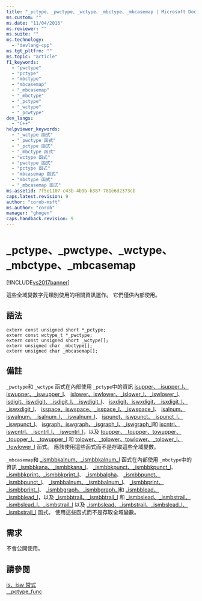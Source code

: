 ```yaml
---
title: "_pctype、_pwctype、_wctype、_mbctype、_mbcasemap | Microsoft Docs"
ms.custom: ""
ms.date: "11/04/2016"
ms.reviewer: ""
ms.suite: ""
ms.technology: 
  - "devlang-cpp"
ms.tgt_pltfrm: ""
ms.topic: "article"
f1_keywords: 
  - "pwctype"
  - "pctype"
  - "mbctype"
  - "mbcasemap"
  - "_mbcasemap"
  - "_mbctype"
  - "_pctype"
  - "_wctype"
  - "_pcwtype"
dev_langs: 
  - "C++"
helpviewer_keywords: 
  - "_wctype 函式"
  - "_pwctype 函式"
  - "_pctype 函式"
  - "_mbctype 函式"
  - "wctype 函式"
  - "pwctype 函式"
  - "pctype 函式"
  - "mbcasemap 函式"
  - "mbctype 函式"
  - "_mbcasemap 函式"
ms.assetid: 7f5e1107-c43b-4b9b-b387-781e6d2373cb
caps.latest.revision: 9
author: "corob-msft"
ms.author: "corob"
manager: "ghogen"
caps.handback.revision: 9
---
```

# _pctype、_pwctype、_wctype、_mbctype、_mbcasemap
[!INCLUDE[vs2017banner](../assembler/inline/includes/vs2017banner.md)]

這些全域變數字元類別使用的相關資訊運作。  它們僅供內部使用。  
  
## 語法  
  
```  
extern const unsigned short *_pctype;  
extern const wctype_t *_pwctype;  
extern const unsigned short _wctype[];  
extern unsigned char _mbctype[];  
extern unsigned char _mbcasemap[];  
```  
  
## 備註  
 `_pwctype`和 `_wctype` 函式在內部使用 `_pctype`中的資訊 [isupper、\_isupper\_l、iswupper、\_iswupper\_l](../c-runtime-library/reference/isupper-isupper-l-iswupper-iswupper-l.md)、 [islower、iswlower、\_islower\_l、\_iswlower\_l](../c-runtime-library/reference/islower-iswlower-islower-l-iswlower-l.md)、 [isdigit、iswdigit、\_isdigit\_l、\_iswdigit\_l](../c-runtime-library/reference/isdigit-iswdigit-isdigit-l-iswdigit-l.md)、 [isxdigit、iswxdigit、\_isxdigit\_l、\_iswxdigit\_l](../c-runtime-library/reference/isxdigit-iswxdigit-isxdigit-l-iswxdigit-l.md)、 [isspace、iswspace、\_isspace\_l、\_iswspace\_l](../c-runtime-library/reference/isspace-iswspace-isspace-l-iswspace-l.md)、 [isalnum、iswalnum、\_isalnum\_l、\_iswalnum\_l](../c-runtime-library/reference/isalnum-iswalnum-isalnum-l-iswalnum-l.md)、 [ispunct、iswpunct、\_ispunct\_l、\_iswpunct\_l](../c-runtime-library/reference/ispunct-iswpunct-ispunct-l-iswpunct-l.md)、 [isgraph、iswgraph、\_isgraph\_l、\_iswgraph\_l](../c-runtime-library/reference/isgraph-iswgraph-isgraph-l-iswgraph-l.md)和 [iscntrl、iswcntrl、\_iscntrl\_l、\_iswcntrl\_l](../c-runtime-library/reference/iscntrl-iswcntrl-iscntrl-l-iswcntrl-l.md)，以及 [toupper、\_toupper、towupper、\_toupper\_l、\_towupper\_l](../c-runtime-library/reference/toupper-toupper-towupper-toupper-l-towupper-l.md) 和 [tolower、\_tolower、towlower、\_tolower\_l、\_towlower\_l](../c-runtime-library/reference/tolower-tolower-towlower-tolower-l-towlower-l.md) 函式。  應該使用這些函式而不是存取這些全域變數。  
  
 `_mbcasemap`和 [\_ismbbkalnum、\_ismbbkalnum\_l](../c-runtime-library/reference/ismbbkalnum-ismbbkalnum-l.md) 函式在內部使用 `_mbctype`中的資訊 [\_ismbbkana、\_ismbbkana\_l](../c-runtime-library/reference/ismbbkana-ismbbkana-l.md)、 [\_ismbbkpunct、\_ismbbkpunct\_l](../c-runtime-library/reference/ismbbkpunct-ismbbkpunct-l.md)、 [\_ismbbkprint、\_ismbbkprint\_l](../c-runtime-library/reference/ismbbkprint-ismbbkprint-l.md)、 [\_ismbbalpha](http://msdn.microsoft.com/zh-tw/8e54cb92-fc2b-41f5-8ab4-b22ac8aa9ad0)、 [\_ismbbpunct、\_ismbbpunct\_l](../c-runtime-library/reference/ismbbpunct-ismbbpunct-l.md)、 [\_ismbbalnum、\_ismbbalnum\_l](../c-runtime-library/reference/ismbbalnum-ismbbalnum-l.md)、 [\_ismbbprint、\_ismbbprint\_l](../c-runtime-library/reference/ismbbprint-ismbbprint-l.md)、 [\_ismbbgraph、\_ismbbgraph\_l](../c-runtime-library/reference/ismbbgraph-ismbbgraph-l.md)和 [\_ismbblead、\_ismbblead\_l](../c-runtime-library/reference/ismbblead-ismbblead-l.md)，以及 [\_ismbbtrail、\_ismbbtrail\_l](../c-runtime-library/reference/ismbbtrail-ismbbtrail-l.md) 和 [\_ismbslead、\_ismbstrail、\_ismbslead\_l、\_ismbstrail\_l](../c-runtime-library/reference/ismbslead-ismbstrail-ismbslead-l-ismbstrail-l.md) 以及 [\_ismbslead、\_ismbstrail、\_ismbslead\_l、\_ismbstrail\_l](../c-runtime-library/reference/ismbslead-ismbstrail-ismbslead-l-ismbstrail-l.md) 函式。  使用這些函式而不是存取全域變數。  
  
## 需求  
 不會公開使用。  
  
## 請參閱  
 [is、isw 常式](../c-runtime-library/is-isw-routines.md)   
 [\_\_pctype\_func](../c-runtime-library/pctype-func.md)